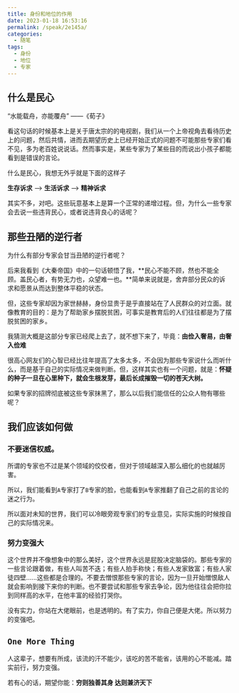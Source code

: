 ```yaml
---
title: 身份和地位的作用
date: 2023-01-18 16:53:16
permalink: /speak/2e145a/
categories:
  - 随笔
tags:
  - 身份
  - 地位
  - 专家
---
```

## 什么是民心

“水能载舟，亦能覆舟” ——《荀子》

<!-- more -->

看这句话的时候基本上是关于唐太宗的的电视剧，我们从一个上帝视角去看待历史上的问题，然后共情，进而去期望历史上已经开始正式的问题不可能那些专家们看不见，多为老百姓说说话。然而事实是，某些专家为了某些目的而说出小孩子都能看到是错误的言论。

什么是民心，我想无外乎就是下面的这样子

**生存诉求** --> **生活诉求** --> **精神诉求**


其实不多，对吧。这些玩意基本上是算一个正常的递增过程。但，为什么一些专家会去说一些违背民心，或者说违背良心的话呢？

## 那些丑陋的逆行者

为什么有部分专家会甘当丑陋的逆行者呢？

后来我看到《大秦帝国》中的一句话顿悟了我，**民心不能不顾，然也不能全顾。盖民心者，有势无力也，众望难一也。**简单来说就是，舍弃部分民众的诉求和愿景从而达到整体平稳的状态。

但，这些专家却因为家世赫赫，身份显贵于是乎直接站在了人民群众的对立面。就像教育的目的：是为了帮助家乡摆脱贫困，可事实是教育后的人们往往都是为了摆脱贫困的家乡。

我猜测大概是这部分专家已经爬上去了，就不想下来了，毕竟：**由俭入奢易，由奢入俭难**

很高心网友们的心智已经比往年提高了太多太多，不会因为那些专家说什么而听什么，而是基于自己的实际情况来做判断。但，这样其实也有一个问题，就是：**怀疑的种子一旦在心里种下，就会生根发芽，最后长成摧毁一切的苍天大树。**

如果专家的招牌彻底被这些专家抹黑了，那么以后我们能信任的公众人物有哪些呢？

## 我们应该如何做

### 不要迷信权威。

所谓的专家也不过是某个领域的佼佼者，但对于领域越深入那么细化的也就越厉害。

所以，我们能看到`A`专家打了`B`专家的脸，也能看到`A`专家推翻了自己之前的言论的迷之行为。

所以面对未知的世界，我们可以冷眼旁观专家们的专业意见，实际实施的时候按自己的实际情况来。

### 努力变强大

这个世界并不像想象中的那么美好，这个世界永远是屁股决定脑袋的。那些专家的一些言论跟着做，有些人叫苦不迭；有些人拍手称快；有些人发家致富；有些人家徒四壁......这些都是合理的。不要去憎恨那些专家的言论，因为一旦开始憎恨敌人就会影响到接下来你的判断。也不要尝试和那些专家去争论，因为他往往会把你拉到同样高的水平，在他丰富的经验打哭你。

没有实力，你站在大佬眼前，也是透明的。有了实力，你自己便是大佬。所以努力的变强吧。

## `One More Thing`

人这辈子，想要有所成，该流的汗不能少，该吃的苦不能省，该用的心不能减。踏实前行，努力变强。

若有心的话，期望你能：**穷则独善其身 达则兼济天下**

<InArticleAdsense
    data-ad-client="ca-pub-1725717718088510"
    data-ad-slot="7426219401">
</InArticleAdsense>